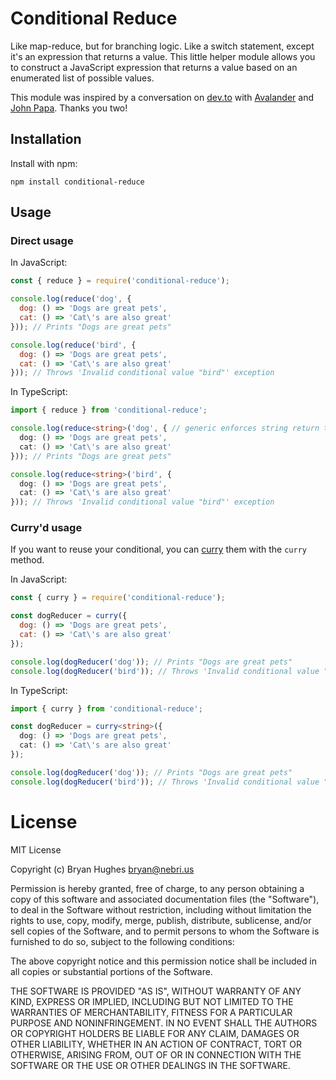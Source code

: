 # Conditional Reduce

Like map-reduce, but for branching logic. Like a switch statement, except it's an expression that returns a value. This little helper module allows you to construct a JavaScript expression that returns a value based on an enumerated list of possible values.

This module was inspired by a conversation on [dev.to](https://dev.to/nebrius/a-new-coding-style-for-switch-statements-in-javascript-typescript-ipe/) with [Avalander](https://github.com/Avalander) and [John Papa](https://github.com/johnpapa). Thanks you two!

## Installation

Install with npm:

```
npm install conditional-reduce
```

## Usage

### Direct usage

In JavaScript:

```javascript
const { reduce } = require('conditional-reduce');

console.log(reduce('dog', {
  dog: () => 'Dogs are great pets',
  cat: () => 'Cat\'s are also great'
})); // Prints "Dogs are great pets"

console.log(reduce('bird', {
  dog: () => 'Dogs are great pets',
  cat: () => 'Cat\'s are also great'
})); // Throws 'Invalid conditional value "bird"' exception
```

In TypeScript:

```typescript
import { reduce } from 'conditional-reduce';

console.log(reduce<string>('dog', { // generic enforces string return type on all branches
  dog: () => 'Dogs are great pets',
  cat: () => 'Cat\'s are also great'
})); // Prints "Dogs are great pets"

console.log(reduce<string>('bird', {
  dog: () => 'Dogs are great pets',
  cat: () => 'Cat\'s are also great'
})); // Throws 'Invalid conditional value "bird"' exception
```

### Curry'd usage

If you want to reuse your conditional, you can [curry](https://en.wikipedia.org/wiki/Currying) them with the `curry` method.

In JavaScript:

```javascript
const { curry } = require('conditional-reduce');

const dogReducer = curry({
  dog: () => 'Dogs are great pets',
  cat: () => 'Cat\'s are also great'
});

console.log(dogReducer('dog')); // Prints "Dogs are great pets"
console.log(dogReducer('bird')); // Throws 'Invalid conditional value "bird"' exception
```

In TypeScript:

```typescript
import { curry } from 'conditional-reduce';

const dogReducer = curry<string>({
  dog: () => 'Dogs are great pets',
  cat: () => 'Cat\'s are also great'
});

console.log(dogReducer('dog')); // Prints "Dogs are great pets"
console.log(dogReducer('bird')); // Throws 'Invalid conditional value "bird"' exception
```

# License

MIT License

Copyright (c) Bryan Hughes <bryan@nebri.us>

Permission is hereby granted, free of charge, to any person obtaining a copy
of this software and associated documentation files (the "Software"), to deal
in the Software without restriction, including without limitation the rights
to use, copy, modify, merge, publish, distribute, sublicense, and/or sell
copies of the Software, and to permit persons to whom the Software is
furnished to do so, subject to the following conditions:

The above copyright notice and this permission notice shall be included in all
copies or substantial portions of the Software.

THE SOFTWARE IS PROVIDED "AS IS", WITHOUT WARRANTY OF ANY KIND, EXPRESS OR
IMPLIED, INCLUDING BUT NOT LIMITED TO THE WARRANTIES OF MERCHANTABILITY,
FITNESS FOR A PARTICULAR PURPOSE AND NONINFRINGEMENT. IN NO EVENT SHALL THE
AUTHORS OR COPYRIGHT HOLDERS BE LIABLE FOR ANY CLAIM, DAMAGES OR OTHER
LIABILITY, WHETHER IN AN ACTION OF CONTRACT, TORT OR OTHERWISE, ARISING FROM,
OUT OF OR IN CONNECTION WITH THE SOFTWARE OR THE USE OR OTHER DEALINGS IN THE
SOFTWARE.
